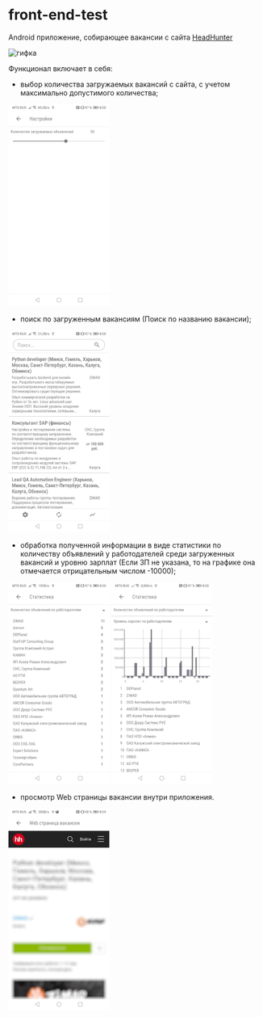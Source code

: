 # front-end-test
Android приложение, собирающее вакансии с сайта [HeadHunter](https://kaluga.hh.ru/search/vacancy?L_is_autosearch=false&area=43&clusters=true&enable_snippets=true&no_magic=true&specialization=1.221&page=) 

![гифка](https://github.com/DERVdice/front-end-test/blob/master/images/demonstration.gif)

Функционал включает в себя:
- выбор количества загружаемых вакансий с сайта, с учетом максимально допустимого количества;

![Настройки](https://github.com/DERVdice/front-end-test/blob/master/images/settings_view.jpg)
- поиск по загруженным вакансиям (Поиск по названию вакансии);

![Главный экран](https://github.com/DERVdice/front-end-test/blob/master/images/main_view.jpg)
- обработка полученной информации в виде статистики по количеству объявлений у работодателей среди загруженных вакансий и уровню зарплат (Если ЗП не указана, то на графике она отмечается отрицательным числом -10000);

![Статистика 1](https://github.com/DERVdice/front-end-test/blob/master/images/statisitc_1.jpg)
![Статистика 2](https://github.com/DERVdice/front-end-test/blob/master/images/statistic_2.jpg) 
- просмотр Web страницы вакансии внутри приложения.

![Web страница](https://github.com/DERVdice/front-end-test/blob/master/images/web_page.jpg)
  
     


     



